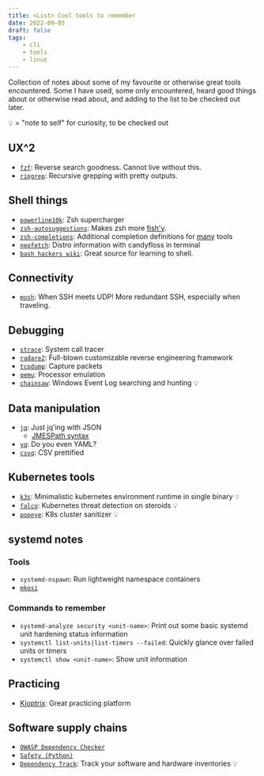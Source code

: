 ```yaml
---
title: <List> Cool tools to remember
date: 2022-09-05
draft: false
tags:
    - cli
    - tools
    - linux
---
```


Collection of notes about some of my favourite or otherwise great tools encountered.
Some I have used, some only encountered, heard good things about or otherwise read about,
and adding to the list to be checked out later.

💡 = "note to self" for curiosity, to be checked out

## UX^2

* [`fzf`](https://github.com/junegunn/fzf): Reverse search goodness. Cannot live without this.
* [`ripgrep`](https://github.com/BurntSushi/ripgrep): Recursive grepping with pretty outputs.

## Shell things

* [`powerline10k`](https://github.com/romkatv/powerlevel10k): Zsh supercharger
* [`zsh-autosuggestions`](https://github.com/zsh-users/zsh-autosuggestions): Makes zsh more [fish'y](https://fishshell.com/).
* [`zsh-completions`](https://github.com/zsh-users/zsh-completions): Additional completion definitions for [many](https://github.com/zsh-users/zsh-completions/tree/master/src) tools
* [`neofetch`](https://github.com/dylanaraps/neofetch): Distro information with candyfloss in terminal
* [`bash hackers wiki`](https://wiki.bash-hackers.org/): Great source for learning to shell.

## Connectivity

* [`mosh`](https://mosh.org/): When SSH meets UDP! More redundant SSH, especially when traveling.

## Debugging

* [`strace`](https://strace.io/): System call tracer
* [`radare2`](https://github.com/radareorg/radare2): Full-blown customizable reverse engineering framework
* [`tcpdump`](https://www.tcpdump.org/): Capture packets
* [`qemu`](https://www.qemu.org/): Processor emulation
* [`chainsaw`](https://github.com/WithSecureLabs/chainsaw): Windows Event Log searching and hunting 💡

## Data manipulation

* [`jq`](https://stedolan.github.io/jq/): Just jq'ing with JSON
  * [JMESPath syntax](https://jmespath.org/)
* [`yq`](https://mikefarah.gitbook.io/yq/): Do you even YAML?
* [`csvq`](https://mithrandie.github.io/csvq/): CSV prettified

## Kubernetes tools

* [`k3s`](https://k3s.io/): Minimalistic kubernetes environment runtime in single binary 💡
* [`falco`](https://falco.org/): Kubernetes threat detection on steroids 💡
* [`popeye`](https://popeyecli.io/): K8s cluster sanitizer 💡

## systemd notes

### Tools

* `systemd-nspawn`: Run lightweight namespace containers
* [`mkosi`](https://github.com/systemd/mkosi)

### Commands to remember

* `systemd-analyze security <unit-name>`: Print out some basic systemd unit hardening status information
* `systemctl list-units|list-timers --failed`: Quickly glance over failed units or timers
* `systemctl show <unit-name>`: Show unit information

## Practicing

* [Kioptrix](https://www.vulnhub.com/series/kioptrix,8/): Great practicing platform

## Software supply chains

* [`OWASP Dependency Checker`](https://mikefarah.gitbook.io/yq/)
* [`Safety (Python)`](https://github.com/pyupio/safety)
* [`Dependency Track`](https://dependencytrack.org/): Track your software and hardware inventories 💡 
